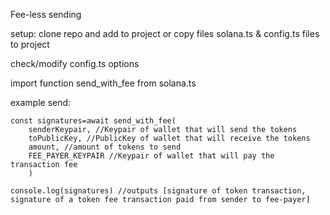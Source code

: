 Fee-less sending

setup:
clone repo and add to project or copy files solana.ts & config.ts files to project

check/modify config.ts options

import function send_with_fee from solana.ts


example send: 
```
const signatures=await send_with_fee(
    senderKeypair, //Keypair of wallet that will send the tokens
    toPublicKey, //PublicKey of wallet that will receive the tokens
    amount, //amount of tokens to send
    FEE_PAYER_KEYPAIR //Keypair of wallet that will pay the transaction fee
    )

console.log(signatures) //outputs [signature of token transaction, signature of a token fee transaction paid from sender to fee-payer]

```
